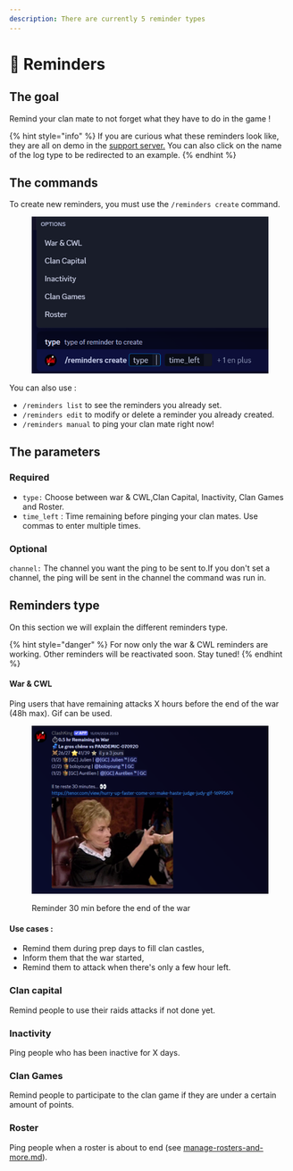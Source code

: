 ```yaml
---
description: There are currently 5 reminder types
---
```


# 📳 Reminders

## The goal

Remind your clan mate to not forget what they have to do in the game !

{% hint style="info" %}
If you are curious what these reminders look like, they are all on demo in the [support server.](https://discord.gg/clashking) You can also click on the name of the log type to be redirected to an example.
{% endhint %}

## The commands

To create new reminders, you must use the `/reminders create` command.

<figure><img src="../.gitbook/assets/image (113).png" alt=""><figcaption></figcaption></figure>

You can also use :&#x20;

* &#x20;`/reminders list` to see the reminders you already set.
* `/reminders edit` to modify or delete a reminder you already created.
* `/reminders manual` to ping your clan mate right now!

## The parameters

### Required

* `type:` Choose between war & CWL,Clan Capital, Inactivity, Clan Games and Roster.
* `time_left` : Time remaining before pinging your clan mates. Use commas to enter multiple times.

### Optional

`channel:` The channel you want the ping to be sent to.If you don't set a channel, the ping will be sent in the channel the command was run in.

## Reminders type

On this section we will explain the different reminders type.

{% hint style="danger" %}
For now only the war & CWL reminders are working. Other reminders will be reactivated soon. Stay tuned!
{% endhint %}

#### War & CWL

Ping users that have remaining attacks X hours before the end of the war (48h max). Gif can be used.

<figure><img src="../.gitbook/assets/image (115).png" alt=""><figcaption><p>Reminder 30 min before the end of the war</p></figcaption></figure>

#### **Use cases :**&#x20;

* Remind them during prep days to fill clan castles,&#x20;
* Inform them that the war started,
* Remind them to attack when there's only a few hour left.

### Clan capital

Remind people to use their raids attacks if not done yet.

### Inactivity

Ping people who has been inactive for X days.

### Clan Games

Remind people to participate to the clan game if they are under a certain amount of points.

### Roster

Ping people when a roster is about to end (see [manage-rosters-and-more.md](../clans-management/rosters/manage-rosters-and-more.md "mention")).

